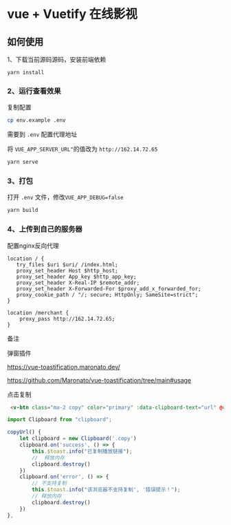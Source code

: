 # vue +  Vuetify 在线影视

## 如何使用

1、下载当前源码源码，安装前端依赖
```
yarn install
```

### 2、运行查看效果
复制配置

```bash
cp env.example .env
```

需要到 `.env` 配置代理地址

将 `VUE_APP_SERVER_URL"`的值改为 `http://162.14.72.65`

```bash
yarn serve
```

### 3、打包
打开 `.env` 文件，修改`VUE_APP_DEBUG=false`

```bash
yarn build
```

### 4、上传到自己的服务器
配置nginx反向代理
```nginx
location / {
   try_files $uri $uri/ /index.html;
   proxy_set_header Host $http_host;
   proxy_set_header App_key $http_app_key;
   proxy_set_header X-Real-IP $remote_addr;
   proxy_set_header X-Forwarded-For $proxy_add_x_forwarded_for;
   proxy_cookie_path / "/; secure; HttpOnly; SameSite=strict";
}

location /merchant {
    proxy_pass http://162.14.72.65;
}
```

备注

弹窗插件

https://vue-toastification.maronato.dev/

https://github.com/Maronato/vue-toastification/tree/main#usage

 点击复制
```html
 <v-btn class="ma-2 copy" color="primary" :data-clipboard-text="url" @click="copyUrl">复制地址 </v-btn>
```
```javascript
import Clipboard from "clipboard";

copyUrl() {
    let clipboard = new Clipboard('.copy')
    clipboard.on('success', () => {
        this.$toast.info("已复制播放链接");
        //  释放内存
        clipboard.destroy()
    })
    clipboard.on('error', () => {
        // 不支持复制
        this.$toast.info("该浏览器不支持复制', '错误提示！");
        // 释放内存
        clipboard.destroy()
    })
},
```


